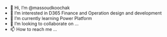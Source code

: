 - 👋 Hi, I’m @massoudkoochak
- 👀 I’m interested in D365 Finance and Operation design and development
- 🌱 I’m currently learning Power Platform
- 💞️ I’m looking to collaborate on ...
- 📫 How to reach me ...

<!---
massoudkoochak/massoudkoochak is a ✨ special ✨ repository because its `README.md` (this file) appears on your GitHub profile.
You can click the Preview link to take a look at your changes.
--->
